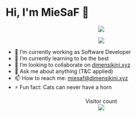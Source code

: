 # Hi, I'm MieSaF 👋

<p align="center">
  <img align="center" src="https://github-readme-stats.vercel.app/api?username=miesaf&show_icons=true&theme=onedark&count_private=true" />
</p>

<p align="center">
  <img align="center" src="https://github-readme-stats.vercel.app/api/top-langs/?username=miesaf&layout=compact&theme=dark&langs_count=8&exclude_repo=bookers-BE,ASL-Detection" />
</p>

- 🔭 I’m currently working as Software Developer
- 🌱 I’m currently learning to be the best
- 👯 I’m looking to collaborate on [dimensikini.xyz](https://dimensikini.xyz)
- 💬 Ask me about anything (T&C applied)
- 📫 How to reach me: miesaf@dimensikini.xyz
- ⚡ Fun fact: Cats can never have a horn

<p align="center"> 
  Visitor count<br>
  <img src="https://profile-counter.glitch.me/miesaf/count.svg" />
</p>
